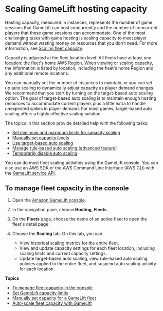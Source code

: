 # Scaling GameLift hosting capacity<a name="fleets-manage-capacity"></a>

Hosting capacity, measured in instances, represents the number of game sessions that GameLift can host concurrently and the number of concurrent players that those game sessions can accommodate\. One of the most challenging tasks with game hosting is scaling capacity to meet player demand without wasting money on resources that you don't need\. For more information, see [Scaling fleet capacity](gamelift-howitworks.md#gamelift-howitworks-capacity)\.

Capacity is adjusted at the fleet location level\. All fleets have at least one location: the fleet's home AWS Region\. When viewing or scaling capacity, the information is listed by location, including the fleet's home Region and any additional remote locations\.

You can manually set the number of instances to maintain, or you can set up auto scaling to dynamically adjust capacity as player demand changes\. We recommend that you start by turning on the target\-based auto scaling option\. The goal of target\-based auto scaling is to maintain enough hosting resources to accommodate current players plus a little extra to handle unexpected spikes in player demand\. For most games, target\-based auto scaling offers a highly effective scaling solution\.

The topics in this section provide detailed help with the following tasks:
+ [Set minimum and maximum limits for capacity scaling](fleets-capacity-limits.md)
+ [Manually set capacity levels](fleets-updating-capacity.md)
+ [Use target\-based auto scaling](fleets-autoscaling-target.md)
+ [Manage rule\-based auto scaling \(advanced feature\)](fleets-autoscaling-rule.md)
+ [Temporarily disable auto scaling](fleets-updating-capacity.md#fleets-updating-capacity-disable)

You can do most fleet scaling activities using the GameLift console\. You can also use an AWS SDK or the AWS Command Line Interface \(AWS CLI\) with the [GameLift service API](https://docs.aws.amazon.com/gamelift/latest/apireference/Welcome.html)\.

## To manage fleet capacity in the console<a name="fleet-manage-capacity-howto"></a>

1. Open the [Amazon GameLift console](https://console.aws.amazon.com/gamelift/)\.

1. In the navigation pane, choose **Hosting**, **Fleets**\.

1. On the **Fleets** page, choose the name of an active fleet to open the fleet's detail page\.

1. Choose the **Scaling** tab\. On this tab, you can:
   + View historical scaling metrics for the entire fleet\.
   + View and update capacity settings for each fleet location, including scaling limits and current capacity settings\.
   + Update target\-based auto scaling, view rule\-based auto scaling policies applied to the entire fleet, and suspend auto scaling activity for each location\.

**Topics**
+ [To manage fleet capacity in the console](#fleet-manage-capacity-howto)
+ [Set GameLift capacity limits](fleets-capacity-limits.md)
+ [Manually set capacity for a GameLift fleet](fleets-updating-capacity.md)
+ [Auto\-scale fleet capacity with GameLift](fleets-autoscaling.md)